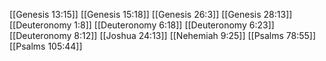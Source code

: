 [[Genesis 13:15]]
[[Genesis 15:18]]
[[Genesis 26:3]]
[[Genesis 28:13]]
[[Deuteronomy 1:8]]
[[Deuteronomy 6:18]]
[[Deuteronomy 6:23]]
[[Deuteronomy 8:12]]
[[Joshua 24:13]]
[[Nehemiah 9:25]]
[[Psalms 78:55]]
[[Psalms 105:44]]

